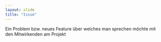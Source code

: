 ```yaml
---
layout: slide
title: "Issue"
---
```

Ein Problem bzw. neues Feature über welches man sprechen möchte mit den Mitwirkenden am Projekt
